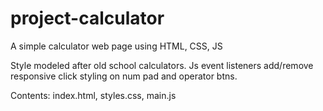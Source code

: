 # project-calculator
A simple calculator web page using HTML, CSS, JS

Style modeled after old school calculators. Js event
listeners add/remove responsive click styling on
num pad and operator btns.

Contents: index.html, styles.css, main.js
